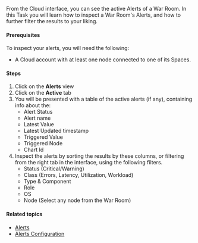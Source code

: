 <!--
title: "Inspect alerts"
sidebar_label: "Inspect alerts"
custom_edit_url: "https://github.com/netdata/netdata/blob/master/docs/tasks/operations/inspect-alerts.md"
sidebar_position: "1"
learn_status: "Published"
learn_topic_type: "Tasks"
learn_rel_path: "Operations"
learn_docs_purpose: "Instructions on how the user can see their active alerts"
-->

From the Cloud interface, you can see the active Alerts of a War Room. In this Task you will learn how to inspect a War
Room's Alerts, and how to further filter the results to your liking.

#### Prerequisites

To inspect your alerts, you will need the following:

- A Cloud account with at least one node connected to one of its Spaces.

#### Steps

1. Click on the **Alerts** view
2. Click on the **Active** tab
3. You will be presented with a table of the active alerts (if any), containing info about the:
    - Alert Status
    - Alert name
    - Latest Value
    - Latest Updated timestamp
    - Triggered Value
    - Triggered Node
    - Chart Id
4. Inspect the alerts by sorting the results by these columns, or filtering from the right tab in the interface, using the following filters.
    - Status (Critical/Warning)
    - Class (Errors, Latency, Utilization, Workload)
    - Type & Component
    - Role
    - OS
    - Node (Select any node from the War Room)

#### Related topics

- [Alerts](https://github.com/netdata/netdata/blob/master/docs/concepts/health-monitoring/alerts.md)
- [Alerts Configuration](https://github.com/netdata/netdata/blob/master/health/README.md)
